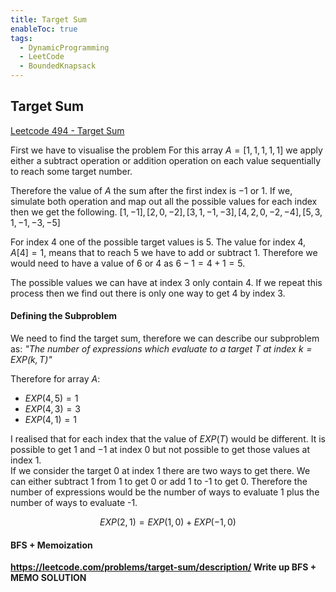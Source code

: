 ```yaml
---
title: Target Sum
enableToc: true
tags:
  - DynamicProgramming
  - LeetCode
  - BoundedKnapsack
---
```

## Target Sum
[Leetcode 494 - Target Sum](https://leetcode.com/problems/target-sum/)

First we have to visualise the problem
For this array $A = [1,1,1,1,1]$ we apply either a subtract operation or addition operation on each value sequentially to reach some target number. 

Therefore the value of $A$ the sum after the first index is $-1$ or $1$. 
If we, simulate both operation and map out all the possible values for each index then we get the following.
$[1,-1],[2,0,-2],[3,1,-1,-3],[4,2,0,-2,-4],[5,3,1,-1,-3,-5]$

For index 4 one of the possible target values is 5.
The value for index 4, $A[4] = 1$, means that to reach 5 we have to add or subtract $1$. Therefore we would need to have a value of 6 or 4 as $6-1 = 4 + 1 = 5$. 

The possible values we can have at index 3 only contain $4$. If we repeat this process then we find out there is only one way to get $4$ by index 3.  

#### Defining the Subproblem 
We need to find the target sum, therefore we can describe our subproblem as: *"The number of expressions which evaluate to a target $T$  at index $k = EXP(k,T)$"*

Therefore for array $A$:
- $EXP(4,5) = 1$
- $EXP(4,3) = 3$
- $EXP(4,1) = 1$

I realised that for each index that the value of $EXP(T)$ would be different. It is possible to get $1$ and $-1$ at index 0 but not possible to get those values at index 1.  
If we consider the target 0 at index 1 there are two ways to get there. We can either subtract 1 from 1 to get 0 or add 1 to -1 to get 0. Therefore the number of expressions would be the number of ways to evaluate 1 plus the number of ways to evaluate -1. 

$$EXP(2,1) = EXP(1,0) + EXP(-1,0)$$


#### BFS + Memoization



**https://leetcode.com/problems/target-sum/description/ Write up BFS + MEMO SOLUTION**